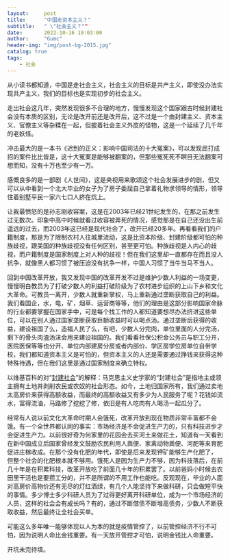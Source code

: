 ```yaml
---
layout:     post
title:      "中国走资本主义？"
subtitle:   " \"社会主义？""
date:       2022-10-16 19:03:00
author:     "Gumc"
header-img: "img/post-bg-2015.jpg"
catalog: true
tags:
    - 社会
---
```

从小读书都知道，中国是走社会主义，社会主义的目标是共产主义，即使没办法实现共产主义，我们的目标也是实现初步的社会主义。

走出社会这几年，突然发现很多不合理的地方，慢慢发现这个国家跟古时候封建社会没有本质的区别，无论是改开前还是改开后，这不过是一个由封建主义、资本主义、官僚主义等杂糅在一起，但披着社会主义外皮的怪物，这是一个延续了几千年的老妖怪。

冲击最大的是一本书《迟到的正义：影响中国司法的十大冤案》，可以发现屈打成招的案件比比皆是，这十大冤案是能够被翻案的，但那些冤死死不瞑目无法翻案可想而知，没有十万也至少有一万。

感慨良多的是一部剧《人世间》，这是央视用来歌颂这个社会发展进步的剧，但又可以从中看到一个北大毕业的女子为了房子委屈自己拿着礼物求领导的情形，领导住着别墅平民一家六七口人挤在炕上。

让我最愤怒的是孙志刚收容案，这是在2003年已经21世纪发生的，在那之前发生过无数次。印象中高中时候就看过收容被弄死的情况，感觉那是在自己还没出生前遥远的过去，而2003年这已经是现代社会了，改开已经20多年。再看看我们的户籍制度，那是为了限制农村人往城里流动，这是比资本阶级、封建阶级都可怕的种族歧视，跟美国的种族歧视没有任何区别，甚至更可怕。种族歧视是人内心的歧视，而户籍制度是国家制度上对人种的歧视！但在我们这里却一直都存在而且没人抗争，就像黑人都习惯了被压迫没有抗争一样，中国人习惯了当牛当马不当人。

回到中国改革开放，我又发现中国的改革开发不过是维护少数人利益的一场变更，慢慢明白教员为了打破少数人的利益打破阶级为了农村进步组织的上山下乡和文化大革命。可教员一离开，少数人就重新掌权，马上重新通过垄断获取自己的利益。我们看国企，水，电，矿，烟草、运营商等等，他们的理由是这部分影响国家命脉的行业都要掌握在国家手中，可是每个找工作的人都知道要想尽办法挤进这些单位，可以在别人通过国家垄断获取巨额收益时可以喝点汤。通过垄断后获得的收益，建设祖国了么，造福人民了么，有吧，少数人分完肉，单位里面的人分完汤，剩下的骨头肉渣汤沫会用来建设祖国的。我们看看社保公积金公务员与职工分开，医院医保等等也分开、单位内部建房分房或者内部价、学区房学位房单位自带学校，我们都知道资本主义是可怕的，但资本主义的人还是需要通过挣钱来获得这种特殊待遇，但在我们这里是通过国家制度来确立特权。

以维基百科的对“[封建社会](https://zh.wikipedia.org/wiki/%E5%B0%81%E5%BB%BA%E7%A4%BE%E4%BC%9A)”的解释：马克思主义史学家的“封建社会”是指地主或领主拥有土地并剥削农民或农奴的社会形态。如今，土地归国家所有，我们通过卖地太高房价来获得高额收益，而最终的高额收益又有多少为人民服务了呢？花钱如流水，富得流油，马路修了挖挖了修，依旧是有人吃肉有人喝汤一起瓜分了。

经常有人说以前文化大革命时期人会饿死，改革开放到现在物质非常丰富都不会饿。有一个全世界都认同的事实：市场经济是不会促进生产力的，只有科技进步才会促进生产力。以前很好奇为何家里的花园会去买河土来做花土，知道有一天看到在新中国成立后国家曾经发文鼓励农民利用人粪便、家禽动物粪便、河肥等来育肥促进庄稼收成。在那个没有化肥的年代，即使是后来发现钾矿能够生产化肥了， 但整个社会的化肥根本就不够用。饿死人是因为生产力不够，因为科技落后，在前几十年是在积累科技，改革开放吃了前面几十年的积累罢了。以前爸妈小时候去农田里干活也是要攒工分的，并不是所谓的不用工作也能吃。反观现在，毕业的人面对高房价高物价还有无尽的灯红酒绿，有几个人能坚持下来做科研，只会做短平快的事情。多少博士多少科研人员为了过得更好离开科研单位，成为一个市场经济的人员，这样的社会会有成长吗？有的，通过不断借债不断堆高债务，少数人不断获取收益，然后最终让全社会买单。

可能这么多年唯一能够体现以人为本的就是疫情管控了，以前管控经济不行不可怕，因为说明人命比金钱重要。有一天放开管控才可怕，说明金钱比人命重要。


开坑未完待填。
